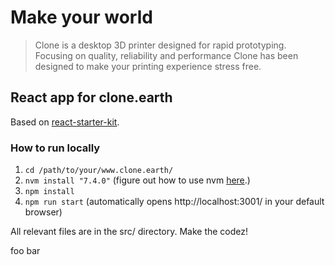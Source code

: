 # Make your world
> Clone is a desktop 3D printer designed for rapid prototyping. Focusing on quality, reliability and performance Clone has been designed to make your printing experience stress free.

## React app for clone.earth

Based on [react-starter-kit](https://github.com/kriasoft/react-starter-kit).

### How to run locally
1. `cd /path/to/your/www.clone.earth/`
2. `nvm install "7.4.0"` (figure out how to use nvm [here](https://github.com/creationix/nvm#node-version-manager---).)
3. `npm install`
4. `npm run start` (automatically opens http://localhost:3001/ in your default browser)

All relevant files are in the src/ directory. Make the codez!

foo bar

